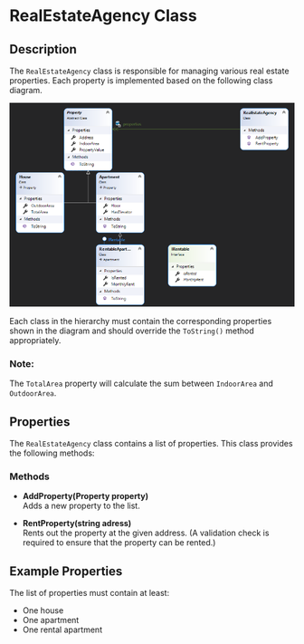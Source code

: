 # RealEstateAgency Class

## Description

The `RealEstateAgency` class is responsible for managing various real estate properties. Each property is implemented based on the following class diagram.

![image](image.png)

Each class in the hierarchy must contain the corresponding properties shown in the diagram and should override the `ToString()` method appropriately.

### Note:
The `TotalArea` property will calculate the sum between `IndoorArea` and `OutdoorArea`.

## Properties

The `RealEstateAgency` class contains a list of properties. This class provides the following methods:

### Methods

- **AddProperty(Property property)**  
  Adds a new property to the list.

- **RentProperty(string adress)**  
  Rents out the property at the given address. (A validation check is required to ensure that the property can be rented.)

## Example Properties

The list of properties must contain at least:
- One house
- One apartment
- One rental apartment
